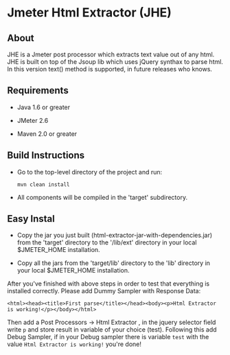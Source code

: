 Jmeter Html Extractor (JHE)
=======================
  
About
-----------------------

JHE is a Jmeter post processor which extracts text value out of any html. JHE is built on top of the Jsoup lib which uses jQuery synthax to parse html. 
In this version text() method is supported, in future releases who knows.

Requirements
-----------------------

+	Java 1.6 or greater

+ 	JMeter 2.6

+	Maven 2.0 or greater


Build Instructions
-----------------------

-	Go to the top-level directory of the project and run:  
	```
	mvn clean install
	```	 
-	All components will be compiled in the 'target' subdirectory.

Easy Instal
-----------------------

-	Copy the jar you just built (html-extractor-jar-with-dependencies.jar) 
	from the 'target' directory to the '/lib/ext' directory in your 
	local $JMETER_HOME installation.
	
-	Copy all the jars from the 'target/lib' directory to the 'lib' 
	directory in your local $JMETER_HOME installation.

After you've finished with above steps in order to test that everything is installed correctly. Please add Dummy Sampler with Response Data:
```
<html><head><title>First parse</title></head><body><p>Html Extractor is working!</p></body></html>
```
Then add a Post Processors -> Html Extractor , in the jquery selector field write ```p``` and store result in variable of your choice (test).
Following this add Debug Sampler, if in your Debug sampler there is variable ```test``` with the value ```Html Extractor is working!``` you're done!